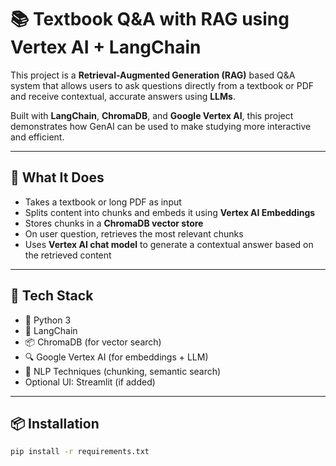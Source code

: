 # 📚 Textbook Q&A with RAG using Vertex AI + LangChain

This project is a **Retrieval-Augmented Generation (RAG)** based Q&A system that allows users to ask questions directly from a textbook or PDF and receive contextual, accurate answers using **LLMs**.

Built with **LangChain**, **ChromaDB**, and **Google Vertex AI**, this project demonstrates how GenAI can be used to make studying more interactive and efficient.

---

## 🧠 What It Does

- Takes a textbook or long PDF as input
- Splits content into chunks and embeds it using **Vertex AI Embeddings**
- Stores chunks in a **ChromaDB vector store**
- On user question, retrieves the most relevant chunks
- Uses **Vertex AI chat model** to generate a contextual answer based on the retrieved content

---

## 🚀 Tech Stack

- 🐍 Python 3
- 🦜 LangChain
- 📦 ChromaDB (for vector search)
- 🔍 Google Vertex AI (for embeddings + LLM)
- 🧠 NLP Techniques (chunking, semantic search)
- Optional UI: Streamlit (if added)

---

## 📦 Installation

```bash
pip install -r requirements.txt
